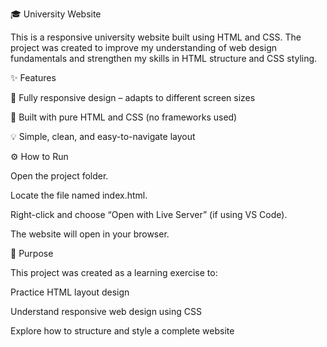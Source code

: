 🎓 University Website

This is a responsive university website built using HTML and CSS.
The project was created to improve my understanding of web design fundamentals and strengthen my skills in HTML structure and CSS styling.

✨ Features

📱 Fully responsive design – adapts to different screen sizes

🎨 Built with pure HTML and CSS (no frameworks used)

💡 Simple, clean, and easy-to-navigate layout

⚙️ How to Run

Open the project folder.

Locate the file named index.html.

Right-click and choose “Open with Live Server” (if using VS Code).

The website will open in your browser.

🧠 Purpose

This project was created as a learning exercise to:

Practice HTML layout design

Understand responsive web design using CSS

Explore how to structure and style a complete website
